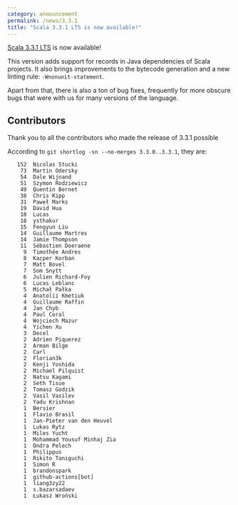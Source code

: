 ```yaml
---
category: announcement
permalink: /news/3.3.1
title: "Scala 3.3.1 LTS is now available!"
---
```

[Scala 3.3.1 LTS](https://github.com/lampepfl/dotty/releases/tag/3.3.1) is now available!

This version adds support for records in Java dependencies of Scala projects. It also brings improvements to the bytecode generation and a new linting rule: `-Wnonunit-statement`.

Apart from that, there is also a ton of bug fixes, frequently for more obscure bugs that were with us for many versions of the language.

## Contributors

Thank you to all the contributors who made the release of 3.3.1 possible

According to `git shortlog -sn --no-merges 3.3.0..3.3.1`, they are:

```
   152  Nicolas Stucki
    73  Martin Odersky
    54  Dale Wijnand
    51  Szymon Rodziewicz
    49  Quentin Bernet
    38  Chris Kipp
    31  Paweł Marks
    19  David Hua
    18  Lucas
    18  ysthakur
    15  Fengyun Liu
    14  Guillaume Martres
    14  Jamie Thompson
    11  Sébastien Doeraene
     9  Timothée Andres
     8  Kacper Korban
     7  Matt Bovel
     7  Som Snytt
     6  Julien Richard-Foy
     6  Lucas Leblanc
     5  Michał Pałka
     4  Anatolii Kmetiuk
     4  Guillaume Raffin
     4  Jan Chyb
     4  Paul Coral
     4  Wojciech Mazur
     4  Yichen Xu
     3  Decel
     2  Adrien Piquerez
     2  Arman Bilge
     2  Carl
     2  Florian3k
     2  Kenji Yoshida
     2  Michael Pilquist
     2  Natsu Kagami
     2  Seth Tisue
     2  Tomasz Godzik
     2  Vasil Vasilev
     2  Yadu Krishnan
     1  Bersier
     1  Flavio Brasil
     1  Jan-Pieter van den Heuvel
     1  Lukas Rytz
     1  Miles Yucht
     1  Mohammad Yousuf Minhaj Zia
     1  Ondra Pelech
     1  Philippus
     1  Rikito Taniguchi
     1  Simon R
     1  brandonspark
     1  github-actions[bot]
     1  liang3zy22
     1  s.bazarsadaev
     1  Łukasz Wroński
```

